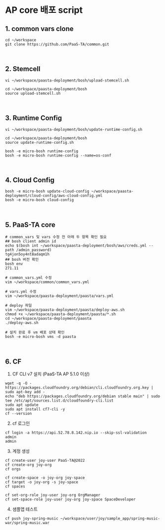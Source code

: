 # AP core 배포 script

## 1. common vars clone
```shell
cd ~/workspace
git clone https://github.com/PaaS-TA/common.git
```

<br />

## 2. Stemcell
```shell
vi ~/workspace/paasta-deployment/bosh/upload-stemcell.sh

cd ~/workspace/paasta-deployment/bosh
source upload-stemcell.sh
```

<br />

## 3. Runtime Config
```shell
vi ~/workspace/paasta-deployment/bosh/update-runtime-config.sh

cd ~/workspace/paasta-deployment/bosh
source update-runtime-config.sh

bosh -e micro-bosh runtime-config
bosh -e micro-bosh runtime-config --name=os-conf
```

<br />

## 4. Cloud Config
```shell
bosh -e micro-bosh update-cloud-config ~/workspace/paasta-deployment/cloud-config/aws-cloud-config.yml
bosh -e micro-bosh cloud-config 
```

<br />

## 5. PaaS-TA core
```shell
# common_vars 및 vars 수정 전 아래 두 항목 확인 필요
## bosh client admin id
echo $(bosh int ~/workspace/paasta-deployment/bosh/aws/creds.yml --path /admin_password)
tg4jon5oy4nt8adaqm1h
## bosh 버전 확인
bosh env
271.11

# common_vars.yml 수정
vim ~/workspace/common/common_vars.yml

# vars.yml 수정
vim ~/workspace/paasta-deployment/paasta/vars.yml

# deploy 파일
vim ~/workspace/paasta-deployment/paasta/deploy-aws.sh
chmod +x ~/workspace/paasta-deployment/paasta/*.sh
cd ~/workspace/paasta-deployment/paasta
./deploy-aws.sh

# 설치 완료 후 vm 배포 상태 확인
bosh -e micro-bosh vms -d paasta
```

<br />

## 6. CF
1. CF CLI v7 설치 (PaaS-TA AP 5.1.0 이상)
```shell
wget -q -O - https://packages.cloudfoundry.org/debian/cli.cloudfoundry.org.key | sudo apt-key add -
echo "deb https://packages.cloudfoundry.org/debian stable main" | sudo tee /etc/apt/sources.list.d/cloudfoundry-cli.list
sudo apt update
sudo apt install cf7-cli -y
cf --version
```

2. cf 로그인
```shell
cf login -a https://api.52.78.8.142.nip.io --skip-ssl-validation
admin
admin
```

3. 계정 생성
```shell
cf create-user joy-user PaaS-TA@2022
cf create-org joy-org
cf orgs

cf create-space -o joy-org joy-space
cf target -o joy-org -s joy-space
cf spaces

cf set-org-role joy-user joy-org OrgManager
cf set-space-role joy-user joy-org joy-space SpaceDeveloper
```

4. 샘플앱 테스트
```shell
cf push joy-spring-music ~/workspace/user/joy/sample_app/spring-music-war/spring-music.war
```